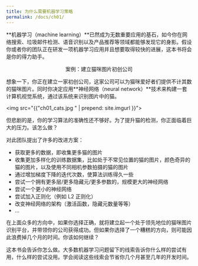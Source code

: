 ```yaml
---
title: 为什么需要机器学习策略
permalink: /docs/ch01/
---
```


**机器学习（machine learning）**已然成为无数重要应用的基石，如今你在网络搜索、垃圾邮件检测、语音识别以及产品推荐等领域都能够发现它的身影。假设你或者你的团队正在研发一项机器学习应用并且想要取得较快的进展，这本书将会是你的得力助手。

<center>
<div class="well well-lg">
案例：建立猫咪图片初创公司
</div>
</center>

想象一下，你正在建立一家初创公司，这家公司可以为猫咪爱好者们提供不计其数的猫咪图片。同时你决定应用**神经网络（neural network）**技术来构建一套计算机视觉系统，通过该系统来识别图片中的猫。

<img src="{{"ch01_cats.jpg " | prepend: site.imgurl }}">

但悲剧的是，你的学习算法的准确性还不够好。为了提升猫的检测，你正面临着巨大的压力。该怎么做？

对此团队提出了许多的改进方案：

- 获取更多的数据，即收集更多猫的图片
- 收集更加多样化的训练数据集，比如处于不常见位置的猫的图片，颜色奇异的猫的图片，以及使用不同相机参数拍摄的猫的图片
- 通过增加梯度下降的迭代次数，使算法训练得久一些
- 尝试一个拥有更多层/更多隐藏元/更多参数的，规模更大的神经网络
- 尝试一个更小的神经网络
- 尝试加入正则化（例如 L2 正则化）
- 改变神经网络的架构（激活函数，隐藏元数量等等）
- ...

在上面众多的方向中，如果你选择正确，就将建立起一个处于领先地位的猫咪图片识别平台，并带领你的公司获得成功。但如果你选择了一个糟糕的方向，则可能因此浪费掉几个月的时间。你该如何继续？

这本书会告诉你怎么做。大多数机器学习问题留下的线索告诉你什么样的尝试有用，什么样的尝试没用。学会阅读这些线索会节省你几个月甚至几年的开发时间。
